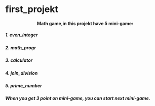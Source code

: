 # first_projekt
<h4 align="center">Math game,in this projekt have 5 mini-game:</h4>
<h5>1. even_integer</h5>
<h5>2. math_progr</h5>
<h5>3. calculator</h5>
<h5>4. join_division</h5>
<h5>5. prime_number</h5>
<h5>When you get 3 point on mini-game, you can start next mini-game.</h5>
